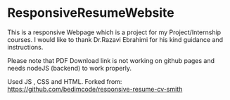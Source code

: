 # ResponsiveResumeWebsite

This is a responsive Webpage which is a project for my Project/Internship courses.
I would like to thank Dr.Razavi Ebrahimi for his kind guidance and instructions.

Please note that PDF Download link is not working on github pages and needs nodeJS (backend) to work properly.

Used JS , CSS and HTML.
Forked from:
https://github.com/bedimcode/responsive-resume-cv-smith
